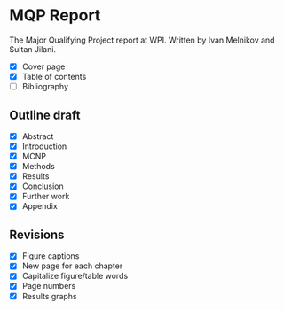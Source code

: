 # MQP Report
The Major Qualifying Project report at WPI. Written by Ivan Melnikov and Sultan Jilani.

- [x] Cover page  
- [x] Table of contents  
- [ ] Bibliography  

## Outline draft

- [x] Abstract  
- [x] Introduction  
- [x] MCNP  
- [x] Methods  
- [x] Results  
- [x] Conclusion  
- [x] Further work  
- [x] Appendix  

## Revisions

- [x] Figure captions  
- [x] New page for each chapter  
- [x] Capitalize figure/table words  
- [x] Page numbers  
- [x] Results graphs

